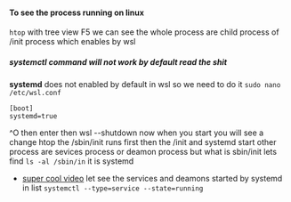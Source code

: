 #### To see the process running on linux
```htop```
with tree view F5 we can see the whole process are child process of /init process which enables by wsl 
#####  systemctl command will not work by default read the shit
**systemd** does not enabled by default in wsl so we need to do it
```sudo nano /etc/wsl.conf```
```
[boot]
systemd=true
``` 
^O then enter
then wsl --shutdown 
now when you start you will see a change htop
the /sbin/init runs first then the /init and systemd start 
other process are sevices process or deamon process
but what is sbin/init
lets find 
```ls -al /sbin/in``` it is systemd
* [super cool video](https://www.youtube.com/watch?v=__qwqH0C1xg)
let see the services and deamons started by systemd in list
```systemctl --type=service --state=running```